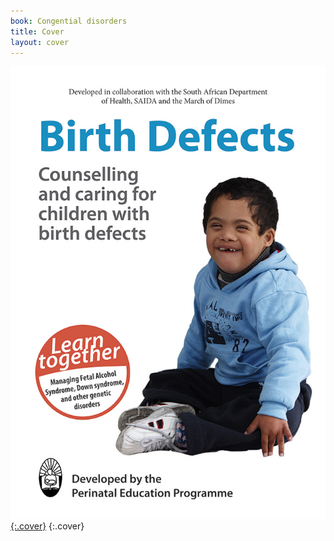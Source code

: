 ```yaml
---
book: Congential disorders
title: Cover
layout: cover
---
```


[![Cover](images/cover.jpg){:.cover}](0-3-contents.html)
{:.cover}
